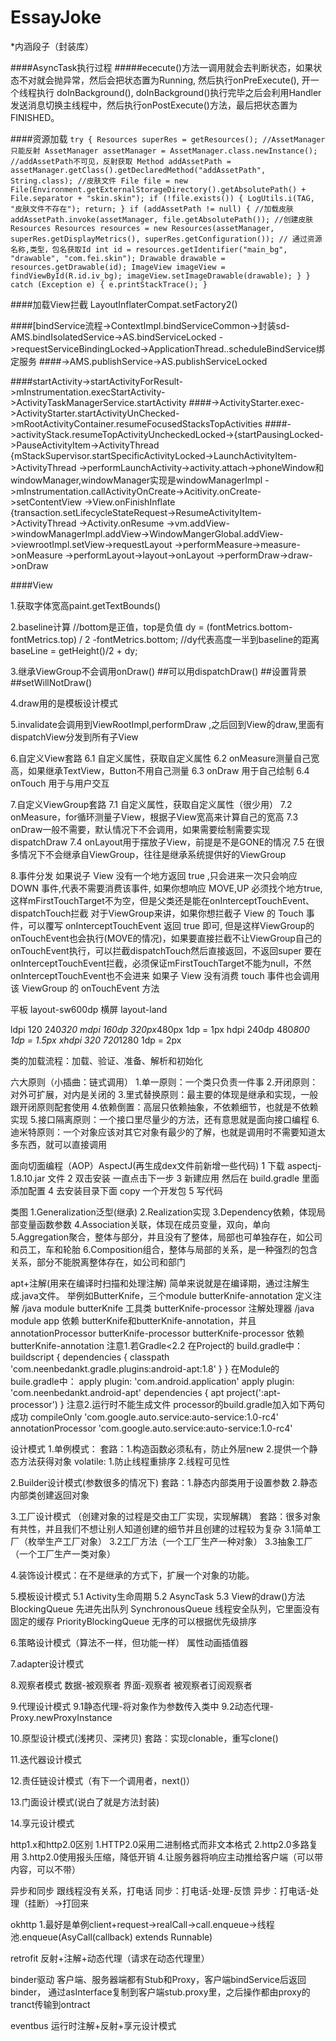 # EssayJoke
*内涵段子（封装库）

####AsyncTask执行过程
#####ececute()方法一调用就会去判断状态，如果状态不对就会抛异常，然后会把状态置为Running,
然后执行onPreExecute(), 开一个线程执行 doInBackground(),
doInBackground()执行完毕之后会利用Handler发送消息切换主线程中，然后执行onPostExecute()方法，最后把状态置为FINISHED。

####资源加载
 `try {
            Resources superRes = getResources();
            //AssetManager只能反射
            AssetManager assetManager = AssetManager.class.newInstance();
            //addAssetPath不可见，反射获取
            Method addAssetPath = assetManager.getClass().getDeclaredMethod("addAssetPath", String.class);
            //皮肤文件
            File file = new File(Environment.getExternalStorageDirectory().getAbsolutePath() +
                    File.separator + "skin.skin");
            if (!file.exists()) {
                LogUtils.i(TAG, "皮肤文件不存在");
                return;
            }
            if (addAssetPath != null) {
                //加载皮肤
                addAssetPath.invoke(assetManager, file.getAbsolutePath());
                //创建皮肤Resources
                Resources resources = new Resources(assetManager, superRes.getDisplayMetrics(), superRes.getConfiguration());
                // 通过资源名称,类型，包名获取Id
                int id = resources.getIdentifier("main_bg", "drawable", "com.fei.skin");
                Drawable drawable = resources.getDrawable(id);
                ImageView imageView = findViewById(R.id.iv_bg);
                imageView.setImageDrawable(drawable);
            }
        } catch (Exception e) {
            e.printStackTrace();
        }`
        
####加载View拦截 LayoutInflaterCompat.setFactory2()

####[bindService流程->ContextImpl.bindServiceCommon->封装sd-AMS.bindIsolatedService->AS.bindServiceLocked  ->requestServiceBindingLocked->ApplicationThread..scheduleBindService绑定服务
####->AMS.publishService->AS.publishServiceLocked

####startActivity->startActivityForResult->mInstrumentation.execStartActivity->ActivityTaskManagerService.startActivity
####->ActivityStarter.exec->ActivityStarter.startActivityUnChecked->mRootActivityContainer.resumeFocusedStacksTopActivities
####->activityStack.resumeTopActivityUncheckedLocked->{startPausingLocked->PauseActivityItem->ActivityThread
                                                      {mStackSupervisor.startSpecificActivityLocked->LaunchActivityItem->ActivityThread
                                                      ->performLaunchActivity->activity.attach->phoneWindow和windowManager,windowManager实现是windowManagerImpl
                                                      ->mInstrumentation.callActivityOnCreate->Acitivity.onCreate->setContentView
                                                                   ->View.onFinishInflate
                                                      {transaction.setLifecycleStateRequest->ResumeActivityItem->ActivityThread
                                                      ->Activity.onResume
                                                      ->vm.addView->windowManagerImpl.addView->WindowMangerGlobal.addView->viewrootImpl.setView->requestLayout
                                                                  ->performMeasure->measure->onMeasure
                                                                  ->performLayout->layout->onLayout
                                                                  ->performDraw->draw->onDraw

                                                      
                                                       



####View

1.获取字体宽高paint.getTextBounds()

2.baseline计算
//bottom是正值，top是负值
dy = (fontMetrics.bottom-fontMetrics.top) / 2 -fontMetrics.bottom;
//dy代表高度一半到baseline的距离
baseLine = getHeight()/2 + dy;

3.继承ViewGroup不会调用onDraw()
##可以用dispatchDraw()
##设置背景
##setWillNotDraw()

4.draw用的是模板设计模式

5.invalidate会调用到ViewRootImpl,performDraw
,之后回到View的draw,里面有dispatchView分发到所有子View

6.自定义View套路
 6.1 自定义属性，获取自定义属性
 6.2 onMeasure测量自己宽高，如果继承TextView，Button不用自己测量
 6.3 onDraw 用于自己绘制
 6.4 onTouch 用于与用户交互

7.自定义ViewGroup套路
 7.1 自定义属性，获取自定义属性（很少用）
 7.2 onMeasure，for循环测量子View，根据子View宽高来计算自己的宽高
 7.3 onDraw一般不需要，默认情况下不会调用，如果需要绘制需要实现dispatchDraw
 7.4 onLayout用于摆放子View，前提是不是GONE的情况
 7.5 在很多情况下不会继承自ViewGroup，往往是继承系统提供好的ViewGroup

8.事件分发
如果说子 View 没有一个地方返回 true ,只会进来一次只会响应 DOWN 事件,代表不需要消费该事件,
如果你想响应 MOVE,UP 必须找个地方true,这样mFirstTouchTarget不为空，但是父类还是能在onInterceptTouchEvent、dispatchTouch拦截
对于ViewGroup来讲，如果你想拦截子 View 的 Touch 事件，可以覆写 onInterceptTouchEvent 返回 true 即可,
但是这样ViewGroup的onTouchEvent也会执行(MOVE的情况)，如果要直接拦截不让ViewGroup自己的onTouchEvent执行，可以拦截dispatchTouch然后直接返回，不返回super
要在onInterceptTouchEvent拦截，必须保证mFirstTouchTarget不能为null，不然onInterceptTouchEvent也不会进来
如果子 View 没有消费 touch 事件也会调用该 ViewGroup 的 onTouchEvent 方法


平板 layout-sw600dp
横屏 layout-land

ldpi     120    240*320
mdpi     160dp    320px*480px  1dp = 1px
hdpi     240dp    480*800  1dp = 1.5px
xhdpi    320    720*1280   1dp = 2px

类的加载流程：加载、验证、准备、解析和初始化

六大原则（小插曲：链式调用）
1.单一原则：一个类只负责一件事
2.开闭原则：对外可扩展，对内是关闭的
3.里式替换原则：最主要的体现是继承和实现，一般跟开闭原则配套使用
4.依赖倒置：高层只依赖抽象，不依赖细节，也就是不依赖实现
5.接口隔离原则：一个接口里尽量少的方法，还有意思就是面向接口编程
6.迪米特原则：一个对象应该对其它对象有最少的了解，也就是调用时不需要知道太多东西，就可以直接调用

面向切面编程（AOP）AspectJ(再生成dex文件前新增一些代码)
1 下载 aspectj-1.8.10.jar 文件
2 双击安装 一直点击下一步
3 新建应用  然后在 build.gradle 里面添加配置
4 去安装目录下面 copy 一个开发包
5 写代码

类图
1.Generalization泛型(继承)
2.Realization实现
3.Dependency依赖，体现局部变量函数参数
4.Association关联，体现在成员变量，双向，单向
5.Aggregation聚合，整体与部分，并且没有了整体，局部也可单独存在，如公司和员工，车和轮胎
6.Composition组合，整体与局部的关系，是一种强烈的包含关系，部分不能脱离整体存在，如公司和部门


apt+注解(用来在编译时扫描和处理注解)
简单来说就是在编译期，通过注解生成.java文件。
举例如ButterKnife，三个module
butterKnife-annotation 定义注解 /java module
butterKnife 工具类
butterKnife-processor 注解处理器 /java module
app 依赖 butterKnife和butterKnife-annotation，并且annotationProcessor butterKnife-processor
butterKnife-processor 依赖butterKnife-annotation
注意1.若Gradle<2.2
在Project的 build.gradle中：
buildscript {
    dependencies {
        classpath 'com.neenbedankt.gradle.plugins:android-apt:1.8'
    }
}
在Module的buile.gradle中：
apply plugin: 'com.android.application'
apply plugin: 'com.neenbedankt.android-apt'
dependencies {
    apt project(':apt-processor')
}
注意2.运行时不能生成文件
processor的build.gradle加入如下两句成功
compileOnly 'com.google.auto.service:auto-service:1.0-rc4'
annotationProcessor 'com.google.auto.service:auto-service:1.0-rc4'

设计模式
1.单例模式：
套路：1.构造函数必须私有，防止外层new
     2.提供一个静态方法获得对象
volatile: 1.防止线程重排序
          2.线程可见性

2.Builder设计模式(参数很多的情况下)
套路：1.静态内部类用于设置参数
     2.静态内部类创建返回对象

3.工厂设计模式 （创建对象的过程是交由工厂实现，实现解耦）
套路：很多对象有共性，并且我们不想让别人知道创建的细节并且创建的过程较为复杂
3.1简单工厂（枚举生产工厂对象）
3.2工厂方法（一个工厂生产一种对象）
3.3抽象工厂（一个工厂生产一类对象）

4.装饰设计模式：在不是继承的方式下，扩展一个对象的功能。

5.模板设计模式
5.1 Activity生命周期
5.2 AsyncTask
5.3 View的draw()方法
BlockingQueue 先进先出队列
SynchronousQueue 线程安全队列，它里面没有固定的缓存
PriorityBlockingQueue 无序的可以根据优先级排序

6.策略设计模式（算法不一样，但功能一样）
属性动画插值器

7.adapter设计模式

8.观察者模式
数据-被观察者
界面-观察者
被观察者订阅观察者

9.代理设计模式
9.1静态代理-将对象作为参数传入类中
9.2动态代理-Proxy.newProxyInstance

10.原型设计模式(浅拷贝、深拷贝)
套路：实现clonable，重写clone()

11.迭代器设计模式

12.责任链设计模式（有下一个调用者，next()）

13.门面设计模式(说白了就是方法封装)

14.享元设计模式


http1.x和http2.0区别
1.HTTP2.0采用二进制格式而非文本格式
2.http2.0多路复用
3.http2.0使用报头压缩，降低开销
4.让服务器将响应主动推给客户端（可以带内容，可以不带）

异步和同步
跟线程没有关系，打电话
同步：打电话-处理-反馈
异步：打电话-处理（挂断）->打回来

okhttp
1.最好是单例client+request->realCall->call.enqueue->线程池.enqueue(AsyCall(callback) extends Runnable)

retrofit
反射+注解+动态代理（请求在动态代理里）

binder驱动
客户端、服务器端都有Stub和Proxy，客户端bindService后返回binder，
通过asInterface复制到客户端stub.proxy里，之后操作都由proxy的tranct传输到ontract

eventbus
运行时注解+反射+享元设计模式